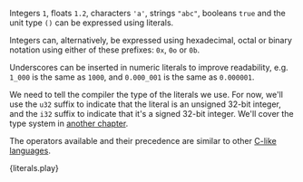 Integers `1`, floats `1.2`, characters `'a'`, strings `"abc"`, booleans `true`
and the unit type `()` can be expressed using literals.

Integers can, alternatively, be expressed using hexadecimal, octal or binary
notation using either of these prefixes: `0x`, `0o` or `0b`.

Underscores can be inserted in numeric literals to improve readability, e.g.
`1_000` is the same as `1000`, and `0.000_001` is the same as `0.000001`.

We need to tell the compiler the type of the literals we use. For now,
we'll use the `u32` suffix to indicate that the literal is an unsigned 32-bit
integer, and the `i32` suffix to indicate that it's a signed 32-bit integer.
We'll cover the type system in [another chapter][primitives].

The operators available and their precedence are similar to other
[C-like languages][op-prec].

{literals.play}

[op-prec]: https://en.wikipedia.org/wiki/Operator_precedence#Programming_languages
[primitives]: /primitives.html

